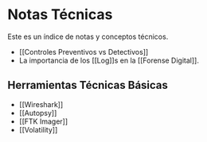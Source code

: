 # Notas Técnicas

Este es un índice de notas y conceptos técnicos.

- [[Controles Preventivos vs Detectivos]]
- La importancia de los [[Log]]s en la [[Forense Digital]].

## Herramientas Técnicas Básicas
- [[Wireshark]]
- [[Autopsy]]
- [[FTK Imager]]
- [[Volatility]]
